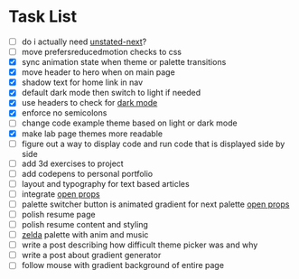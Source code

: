 # Task List
- [ ] do i actually need [unstated-next](https://github.com/jamiebuilds/unstated-next)?
- [ ] move prefersreducedmotion checks to css
- [x] sync animation state when theme or palette transitions 
- [x] move header to hero when on main page
- [x] shadow text for home link in nav
- [x] default dark mode then switch to light if needed
- [x] use headers to check for [dark mode](https://web.dev/user-preference-media-features-headers/)
- [x] enforce no semicolons
- [ ] change code example theme based on light or dark mode
- [x] make lab page themes more readable
- [ ] figure out a way to display code and run code that is displayed side by side
- [ ] add 3d exercises to project 
- [ ] add codepens to personal portfolio
- [ ] layout and typography for text based articles
- [ ] integrate [open props](https://css-tricks.com/open-props-and-custom-properties-as-a-system/)
- [ ] palette switcher button is animated gradient for next palette [open props](https://css-tricks.com/open-props-and-custom-properties-as-a-system/)
- [ ] polish resume page
- [ ] polish resume content and styling
- [ ] [zelda](https://youtu.be/bGmr-zHDFfU) palette with anim and music 
- [ ] write a post describing how difficult theme picker was and why
- [ ] write a post about gradient generator
- [ ] follow mouse with gradient background of entire page